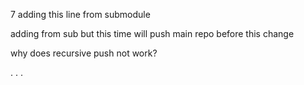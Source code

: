 7
adding this line from submodule

adding from sub but this time will push main repo before this change

why does recursive push not work?

. . . 
